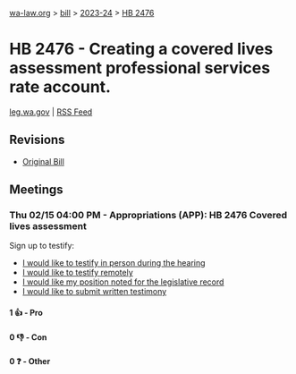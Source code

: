 [wa-law.org](/) > [bill](/bill/) > [2023-24](/bill/2023-24/) > [HB 2476](/bill/2023-24/hb/2476/)

# HB 2476 - Creating a covered lives assessment professional services rate account.
[leg.wa.gov](https://app.leg.wa.gov/billsummary?BillNumber=2476&Year=2023&Initiative=false) | [RSS Feed](./rss.xml)

## Revisions
* [Original Bill](1/)

## Meetings
### Thu 02/15 04:00 PM - Appropriations (APP): HB 2476 Covered lives assessment
Sign up to testify:
* [I would like to testify in person during the hearing](https://app.leg.wa.gov/csi/Testifier/Add?chamber=House&mId=31935&aId=159159&caId=24128&tId=1)
* [I would like to testify remotely](https://app.leg.wa.gov/csi/Testifier/Add?chamber=House&mId=31935&aId=159159&caId=24128&tId=2)
* [I would like my position noted for the legislative record](https://app.leg.wa.gov/csi/Testifier/Add?chamber=House&mId=31935&aId=159159&caId=24128&tId=3)
* [I would like to submit written testimony](https://app.leg.wa.gov/csi/Testifier/Add?chamber=House&mId=31935&aId=159159&caId=24128&tId=4)

#### 1 👍 - Pro

#### 0 👎 - Con

#### 0 ❓ - Other
